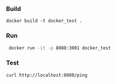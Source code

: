 
### Build
```
docker build -t docker_test .
```
### Run
```sh
 docker run -it -p 8080:3001 docker_test
```
### Test
```sh
curl http://localhost:8080/ping
```